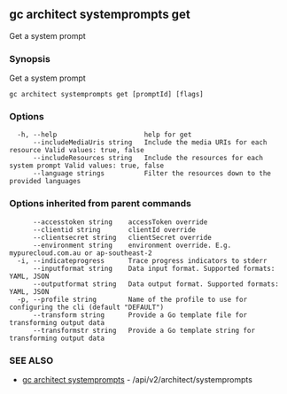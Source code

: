 ## gc architect systemprompts get

Get a system prompt

### Synopsis

Get a system prompt

```
gc architect systemprompts get [promptId] [flags]
```

### Options

```
  -h, --help                      help for get
      --includeMediaUris string   Include the media URIs for each resource Valid values: true, false
      --includeResources string   Include the resources for each system prompt Valid values: true, false
      --language strings          Filter the resources down to the provided languages
```

### Options inherited from parent commands

```
      --accesstoken string    accessToken override
      --clientid string       clientId override
      --clientsecret string   clientSecret override
      --environment string    environment override. E.g. mypurecloud.com.au or ap-southeast-2
  -i, --indicateprogress      Trace progress indicators to stderr
      --inputformat string    Data input format. Supported formats: YAML, JSON
      --outputformat string   Data output format. Supported formats: YAML, JSON
  -p, --profile string        Name of the profile to use for configuring the cli (default "DEFAULT")
      --transform string      Provide a Go template file for transforming output data
      --transformstr string   Provide a Go template string for transforming output data
```

### SEE ALSO

* [gc architect systemprompts](gc_architect_systemprompts.html)	 - /api/v2/architect/systemprompts


